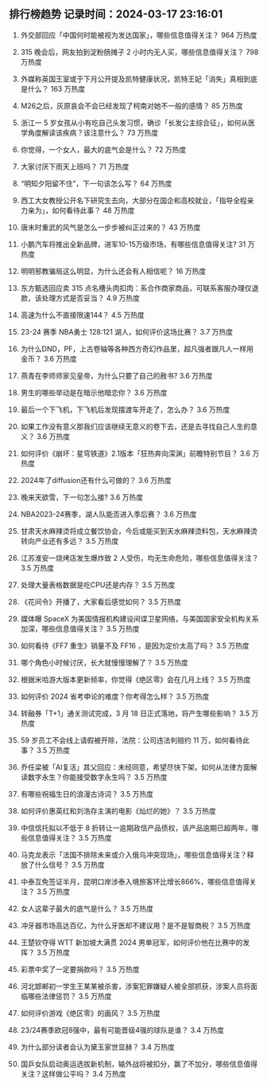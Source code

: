 
## 排行榜趋势 记录时间：2024-03-17 23:16:01
  
  1. 外交部回应「中国何时能被视为发达国家」，哪些信息值得关注？ 964 万热度
    
  2. 315 晚会后，网友拍到淀粉肠摊子 2 小时内无人买，哪些信息值得关注？ 798 万热度
    
  3. 外媒称英国王室或于下月公开提及凯特健康状况，凯特王妃「消失」真相到底是什么？ 163 万热度
    
  4. M26之后，灰原哀会不会已经发现了柯南对她不一般的感情？ 85 万热度
    
  5. 浙江一 5 岁女孩从小有吃自己头发习惯，确诊「长发公主综合征」，如何从医学角度解读该疾病？该注意什么？ 73 万热度
    
  6. 你觉得，一个女人，最大的底气会是什么？ 72 万热度
    
  7. 大家讨厌下雨天上班吗？ 71 万热度
    
  8. “明知夕阳留不住”，下一句该怎么写？ 64 万热度
    
  9. 西工大女教授公开名下研究生去向，大部分在国企和高校就业，「指导全程亲力亲为」，如何看待此事？ 48 万热度
    
  10. 唐末时重武的风气是怎么一步步被纠正过来的？ 43 万热度
    
  11. 小鹏汽车将推出全新品牌，进军10-15万级市场，有哪些信息值得关注? 31 万热度
    
  12. 明明邪教骗局这么明显，为什么还会有人相信呢？ 16 万热度
    
  13. 东方甄选回应卖 315 点名槽头肉扣肉：系合作商家商品，可联系客服办理仅退款，该处理方式是否妥当？ 4.9 万热度
    
  14. 高速为什么不直接限速144？ 4.5 万热度
    
  15. 23-24 赛季 NBA勇士 128:121 湖人，如何评价这场比赛？ 3.7 万热度
    
  16. 为什么DND，PF，上古卷轴等各种西方奇幻作品里，超凡强者跟凡人一样用金币？ 3.6 万热度
    
  17. 燕青在李师师家见皇帝，为什么只要了自己的赦书? 3.6 万热度
    
  18. 男生的哪些举动是在暗示他暗恋你？ 3.6 万热度
    
  19. 最后一个下飞机，下飞机后发现摆渡车开走了，怎么办？ 3.6 万热度
    
  20. 如果工作没有意义那我们应该继续无意义的卷下去，还是去寻找自己人生的意义？ 3.6 万热度
    
  21. 如何评价《崩坏：星穹铁道》2.1版本「狂热奔向深渊」前瞻特别节目？ 3.6 万热度
    
  22. 2024年了diffusion还有什么可做的？ 3.6 万热度
    
  23. 晚来天欲雪，下一句怎么接? 3.6 万热度
    
  24. NBA2023-24赛季，湖人队能否进入季后赛？ 3.6 万热度
    
  25. 甘肃天水麻辣烫将成立餐饮协会，今后或能买到天水麻辣烫料包，天水麻辣烫转向产业还有多远？ 3.5 万热度
    
  26. 江苏淮安一烧烤店发生爆炸致 2 人受伤，均无生命危险，哪些信息值得关注？ 3.5 万热度
    
  27. 处理大量表格数据是吃CPU还是内存？ 3.5 万热度
    
  28. 《花间令》开播了，大家看后感觉如何？ 3.5 万热度
    
  29. 媒体曝 SpaceX 为美国情报机构建设间谍卫星网络，与美国国家安全机构关系加深，哪些信息值得关注？ 3.5 万热度
    
  30. 如何看待《FF7 重生》销量不及 FF16 ，是因为定价太高了吗？ 3.5 万热度
    
  31. 哪个角色小时候讨厌，长大就慢慢理解了？ 3.5 万热度
    
  32. 根据米哈游大版本更新频率，你觉得《绝区零》会在几月上线？ 3.5 万热度
    
  33. 如何评价 2024 省考申论的难度？你考得怎么样？ 3.5 万热度
    
  34. 转融券「T+1」通关测试完成，3 月 18 日正式落地，将产生哪些影响？ 3.5 万热度
    
  35. 59 岁员工不会线上请假被开除，法院：公司违法判赔约 11 万，如何看待此事？ 3.5 万热度
    
  36. 乔任梁被「AI复活」其父回应：未经同意，希望尽快下架。如何从法律方面解读数字永生？你能接受数字永生吗？ 3.5 万热度
    
  37. 有哪些祝福生日的浪漫古诗词？ 3.5 万热度
    
  38. 如何评价惠英红和刘浩存主演的电影《灿烂的她》？ 3.5 万热度
    
  39. 中信信托拟以不低于 8 折转让一逾期政信产品债权，该产品逾期已超两年，哪些信息值得关注？ 3.5 万热度
    
  40. 马克龙表示「法国不排除未来或介入俄乌冲突现场」，哪些信息值得关注？释放了什么信号？ 3.5 万热度
    
  41. 中泰互免签证半月，昆明口岸涉泰入境旅客环比增长866%，哪些信息值得关注？ 3.5 万热度
    
  42. 女人这辈子最大的底气是什么？ 3.5 万热度
    
  43. 冲牙器市场高达百亿，为什么牙医却不建议用？是不是智商税？ 3.5 万热度
    
  44. 王楚钦夺得 WTT 新加坡大满贯 2024 男单冠军，如何评价他在比赛中的发挥？ 3.5 万热度
    
  45. 彩票中奖了一定要捐款吗？ 3.5 万热度
    
  46. 河北邯郸初一学生王某某被杀害，涉案犯罪嫌疑人被全部抓获，涉案人员将面临哪些法律惩罚？ 3.5 万热度
    
  47. 如何评价游戏《绝区零》的画风？ 3.5 万热度
    
  48. 23/24赛季欧冠8强中，最有可能晋级4强的球队是谁？ 3.4 万热度
    
  49. 为什么部分读者会认为黛玉家世显赫？ 3.4 万热度
    
  50. 国乒女队启动奥运选拔新机制，输外战将被扣分，赢了不加分，哪些信息值得关注？这样做公平吗？ 3.4 万热度
    
